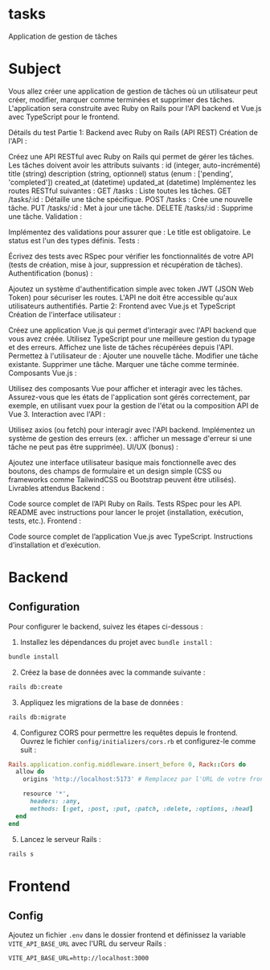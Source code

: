 # tasks

Application de gestion de tâches

# Subject

Vous allez créer une application de gestion de tâches où un utilisateur peut créer, modifier, marquer comme terminées et supprimer des tâches. L'application sera construite avec Ruby on Rails pour l'API backend et Vue.js avec TypeScript pour le frontend.

Détails du test
Partie 1: Backend avec Ruby on Rails (API REST)
Création de l'API :

Créez une API RESTful avec Ruby on Rails qui permet de gérer les tâches. Les tâches doivent avoir les attributs suivants :
id (integer, auto-incrémenté)
title (string)
description (string, optionnel)
status (enum : ['pending', 'completed'])
created_at (datetime)
updated_at (datetime)
Implémentez les routes RESTful suivantes :
GET /tasks : Liste toutes les tâches.
GET /tasks/:id : Détaille une tâche spécifique.
POST /tasks : Crée une nouvelle tâche.
PUT /tasks/:id : Met à jour une tâche.
DELETE /tasks/:id : Supprime une tâche.
Validation :

Implémentez des validations pour assurer que :
Le title est obligatoire.
Le status est l'un des types définis.
Tests :

Écrivez des tests avec RSpec pour vérifier les fonctionnalités de votre API (tests de création, mise à jour, suppression et récupération de tâches).
Authentification (bonus) :

Ajoutez un système d'authentification simple avec token JWT (JSON Web Token) pour sécuriser les routes. L'API ne doit être accessible qu'aux utilisateurs authentifiés.
Partie 2: Frontend avec Vue.js et TypeScript
Création de l'interface utilisateur :

Créez une application Vue.js qui permet d'interagir avec l'API backend que vous avez créée. Utilisez TypeScript pour une meilleure gestion du typage et des erreurs.
Affichez une liste de tâches récupérées depuis l'API.
Permettez à l'utilisateur de :
Ajouter une nouvelle tâche.
Modifier une tâche existante.
Supprimer une tâche.
Marquer une tâche comme terminée.
Composants Vue.js :

Utilisez des composants Vue pour afficher et interagir avec les tâches.
Assurez-vous que les états de l'application sont gérés correctement, par exemple, en utilisant vuex pour la gestion de l'état ou la composition API de Vue 3.
Interaction avec l'API :

Utilisez axios (ou fetch) pour interagir avec l'API backend.
Implémentez un système de gestion des erreurs (ex. : afficher un message d'erreur si une tâche ne peut pas être supprimée).
UI/UX (bonus) :

Ajoutez une interface utilisateur basique mais fonctionnelle avec des boutons, des champs de formulaire et un design simple (CSS ou frameworks comme TailwindCSS ou Bootstrap peuvent être utilisés).
Livrables attendus
Backend :

Code source complet de l’API Ruby on Rails.
Tests RSpec pour les API.
README avec instructions pour lancer le projet (installation, exécution, tests, etc.).
Frontend :

Code source complet de l’application Vue.js avec TypeScript.
Instructions d’installation et d’exécution.

# Backend

## Configuration

Pour configurer le backend, suivez les étapes ci-dessous :

1. Installez les dépendances du projet avec `bundle install` :

```sh
bundle install
```

2. Créez la base de données avec la commande suivante :

```sh
rails db:create
```

3. Appliquez les migrations de la base de données :

```sh
rails db:migrate
```

4. Configurez CORS pour permettre les requêtes depuis le frontend. Ouvrez le fichier `config/initializers/cors.rb` et configurez-le comme suit :

```ruby
Rails.application.config.middleware.insert_before 0, Rack::Cors do
  allow do
    origins 'http://localhost:5173' # Remplacez par l'URL de votre frontend

    resource '*',
      headers: :any,
      methods: [:get, :post, :put, :patch, :delete, :options, :head]
  end
end
```

5. Lancez le serveur Rails :

```sh
rails s
```

# Frontend

## Config

Ajoutez un fichier `.env` dans le dossier frontend et définissez la variable `VITE_API_BASE_URL` avec l'URL du serveur Rails :

```plaintext
VITE_API_BASE_URL=http://localhost:3000
```
